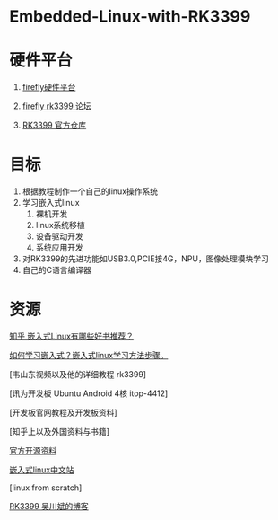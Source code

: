 # Embedded-Linux-with-RK3399
# 硬件平台
1. [firefly硬件平台](http://www.t-firefly.com/)

2. [firefly rk3399 论坛](http://dev.t-firefly.com/forum-209-1.html)

3. [RK3399 官方仓库](https://github.com/rockchip-linux)
# 目标
1. 根据教程制作一个自己的linux操作系统
2. 学习嵌入式linux
    1. 裸机开发
    2. linux系统移植
    3. 设备驱动开发
    4. 系统应用开发
3. 对RK3399的先进功能如USB3.0,PCIE接4G，NPU，图像处理模块学习
4. 自己的C语言编译器
# 资源

[知乎 嵌入式Linux有哪些好书推荐？](https://www.zhihu.com/question/21336174)

[如何学习嵌入式？嵌入式linux学习方法步骤。](https://www.zhihu.com/question/35102799)

[韦山东视频以及他的详细教程 rk3399]

[讯为开发板 Ubuntu Android 4核 itop-4412]

[开发板官网教程及开发板资料]

[知乎上以及外国资料与书籍]

[官方开源资料](http://opensource.rock-chips.com/wiki_Main_Page)

[嵌入式linux中文站](http://www.embeddedlinux.org.cn/)

[linux from scratch]

[RK3399 吴川斌的博客](https://www.mr-wu.cn/rockchip-rk3399-reference-design/)
